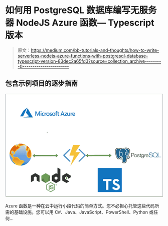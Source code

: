 # 如何用 PostgreSQL 数据库编写无服务器 NodeJS Azure 函数— Typescript 版本

> 原文：<https://medium.com/bb-tutorials-and-thoughts/how-to-write-serverless-nodejs-azure-functions-with-postgresql-database-typescript-version-83dec2a65fd3?source=collection_archive---------0----------------------->

## 包含示例项目的逐步指南

![](img/dec7a31baf6e28e61baae08ebc6d8d62.png)

Azure 函数是一种在云中运行小段代码的简单方式。您不必担心托管这些代码所需的基础设施。您可以用 C#、Java、JavaScript、PowerShell、Python 或任何…